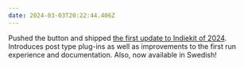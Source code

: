 ```yaml
---
date: 2024-03-03T20:22:44.406Z
---
```


Pushed the button and shipped [the first update to Indiekit of 2024](https://github.com/getindiekit/indiekit/releases/tag/v1.0.0-beta.8). Introduces post type plug-ins as well as improvements to the first run experience and documentation. Also, now available in Swedish!
